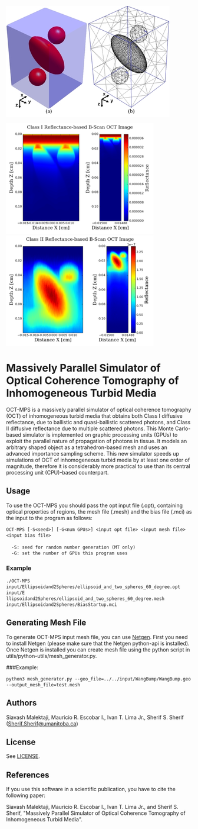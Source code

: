 ![Mesh Object](docs/Mesh_Object.jpg) 

![ClassI BScan](docs/ClassI_BScan.png) ![ClassII BScan](docs/ClassII_BScan.png) 

# Massively Parallel Simulator of Optical Coherence Tomography of Inhomogeneous Turbid Media
OCT-MPS is a massively parallel simulator of optical coherence tomography (OCT) of inhomogeneous turbid media that obtains both Class I diffusive reflectance, due to ballistic and quasi-ballistic scattered photons, and Class II diffusive reflectance due to multiple scattered photons. This Monte Carlo-based simulator is implemented on graphic processing units (GPUs) to exploit the parallel nature of propagation of photons in tissue. It models an arbitrary shaped object as a tetrahedron-based mesh and uses an advanced importance sampling scheme. This new simulator speeds up simulations of OCT of inhomogeneous turbid media by at least one order of magnitude, therefore it is considerably more practical to use than its central processing unit (CPU)-based counterpart. 

## Usage
To use the OCT-MPS you should pass the opt input file (.opt), containing optical properties of regions, the mesh file (.mesh) 
and the bias file (.mci) as the input to the program as follows:
```
OCT-MPS [-S<seed>] [-G<num GPUs>] <input opt file> <input mesh file> <input bias file>                                   
                                                                                                                                    
  -S: seed for random number generation (MT only)                                                   
  -G: set the number of GPUs this program uses
```

### Example
```
./OCT-MPS input/Ellipsoidand2Spheres/ellipsoid_and_two_spheres_60_degree.opt input/E
llipsoidand2Spheres/ellipsoid_and_two_spheres_60_degree.mesh input/Ellipsoidand2Spheres/BiasStartup.mci
```

## Generating Mesh File
To generate OCT-MPS input mesh file, you can use [Netgen](http://auroraold.asc.tuwien.ac.at/~schoeberl/wiki/index.php/Netgen). 
First you need to install Netgen (please make sure that the Netgen python-api is installed). Once Netgen is installed you can create mesh file
using the python script in utils/python-utils/mesh_generator.py. 

###Example:
```
python3 mesh_generator.py --geo_file=../../input/WangBump/WangBump.geo --output_mesh_file=test.mesh
```

## Authors
Siavash Malektaji, 
Mauricio R. Escobar I., 
Ivan T. Lima Jr., 
Sherif S. Sherif (Sherif.Sherif@umanitoba.ca)

## License
See [LICENSE](LICENSE).

## References

If you use this software in a scientific publication, you have to cite the following paper:

Siavash Malektaji, Mauricio R. Escobar I., Ivan T. Lima Jr., and Sherif S. Sherif, "Massively Parallel Simulator of Optical Coherence  Tomography of Inhomogeneous Turbid Media".
